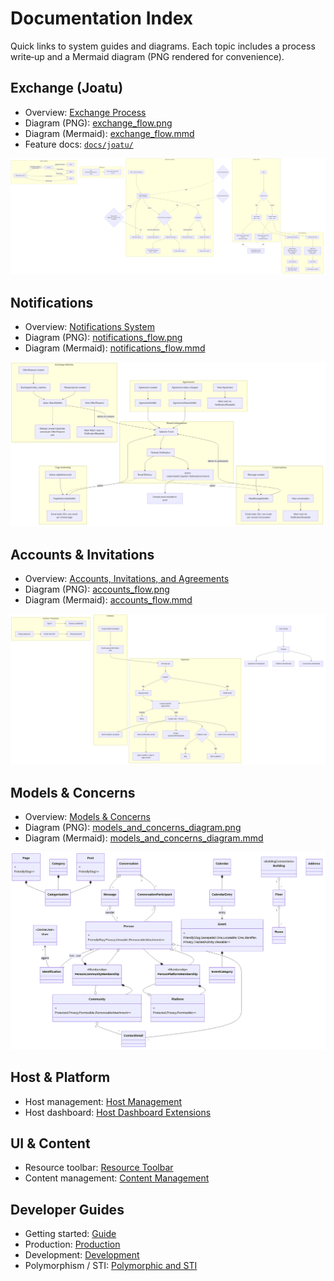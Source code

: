 # Documentation Index

Quick links to system guides and diagrams. Each topic includes a process write‑up and a Mermaid diagram (PNG rendered for convenience).

## Exchange (Joatu)
- Overview: [Exchange Process](./exchange_process.md)
- Diagram (PNG): [exchange_flow.png](./exchange_flow.png)
- Diagram (Mermaid): [exchange_flow.mmd](./exchange_flow.mmd)
- Feature docs: [`docs/joatu/`](./joatu)

![Exchange Flow](./exchange_flow.png)

## Notifications
- Overview: [Notifications System](./notifications_system.md)
- Diagram (PNG): [notifications_flow.png](./notifications_flow.png)
- Diagram (Mermaid): [notifications_flow.mmd](./notifications_flow.mmd)

![Notifications Flow](./notifications_flow.png)

## Accounts & Invitations
- Overview: [Accounts, Invitations, and Agreements](./accounts_and_invitations.md)
- Diagram (PNG): [accounts_flow.png](./accounts_flow.png)
- Diagram (Mermaid): [accounts_flow.mmd](./accounts_flow.mmd)

![Accounts Flow](./accounts_flow.png)

## Models & Concerns
- Overview: [Models & Concerns](./models_and_concerns.md)
- Diagram (PNG): [models_and_concerns_diagram.png](./models_and_concerns_diagram.png)
- Diagram (Mermaid): [models_and_concerns_diagram.mmd](./models_and_concerns_diagram.mmd)

![Models & Concerns](./models_and_concerns_diagram.png)

## Host & Platform
- Host management: [Host Management](./host_management.md)
- Host dashboard: [Host Dashboard Extensions](./host_dashboard_extensions.md)

## UI & Content
- Resource toolbar: [Resource Toolbar](./resource_toolbar.md)
- Content management: [Content Management](./content_management.md)

## Developer Guides
- Getting started: [Guide](./guide.md)
- Production: [Production](./production)
- Development: [Development](./development)
- Polymorphism / STI: [Polymorphic and STI](./polymorphic_and_sti.md)
